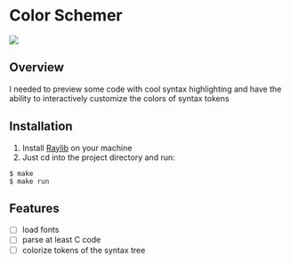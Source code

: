 # Color Schemer
![](https://github.com/raysan5/raylib/blob/master/logo/raylib_logo_animation.gif?raw=true)

## Overview
I needed to preview some code with cool syntax highlighting and have the ability to interactively customize the colors of syntax tokens

## Installation
1. Install [Raylib](https://github.com/raysan5/raylib) on your machine
2. Just cd into the project directory and run:
```shell
$ make
$ make run
```

## Features
- [ ] load fonts
- [ ] parse at least C code
- [ ] colorize tokens of the syntax tree
